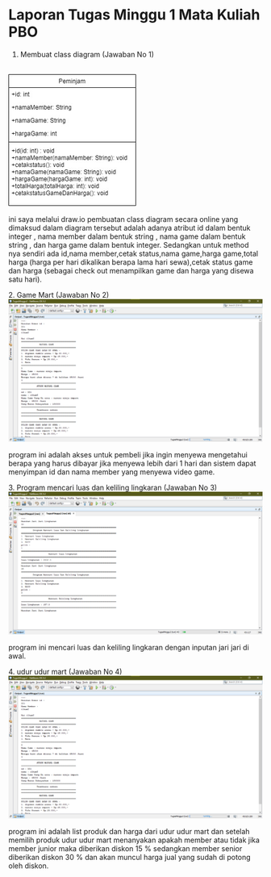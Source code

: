 # Laporan Tugas Minggu 1 Mata Kuliah PBO

1. Membuat class diagram (Jawaban No 1)
<br>
<img src="no1.jpg">
<p> ini saya melalui draw.io pembuatan class diagram secara online yang dimaksud dalam diagram tersebut adalah adanya atribut id dalam bentuk integer , nama member dalam bentuk string , nama game dalam bentuk string , dan harga game dalam bentuk integer. Sedangkan untuk method nya sendiri ada id,nama member,cetak status,nama game,harga game,total harga (harga per hari dikalikan berapa lama hari sewa),cetak status game dan harga (sebagai check out menampilkan game dan harga yang disewa satu hari).
</p>
2. Game Mart (Jawaban No 2)
<br>
<img src="no2.png">
<p> program ini adalah akses untuk pembeli jika ingin menyewa mengetahui berapa yang harus dibayar jika menyewa lebih dari 1 hari dan sistem dapat menyimpan id dan nama member yang menyewa video game.
</p>
3. Program mencari luas dan keliling lingkaran (Jawaban No 3)
<br>
<img src="no3.png">
<p> program ini mencari luas dan keliling lingkaran dengan inputan jari jari di awal.
</p>
4.  udur udur mart (Jawaban No 4)
<br>
<img src="no2.png">
<p>
program ini adalah list produk dan harga dari udur udur mart dan setelah memilih produk udur udur mart menanyakan apakah member atau tidak jika member junior maka diberikan diskon 15 % sedangkan member senior diberikan diskon 30 % dan akan muncul harga jual yang sudah di potong oleh diskon.
